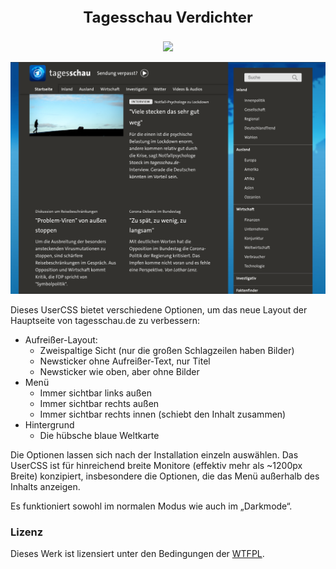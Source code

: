 <style>
  #title {
    font-size: x-large;
    font-weight: bold;
  }
</style>

<p align="center" id="title">Tagesschau Verdichter</p>

<p align="center">
  <a href="https://raw.githubusercontent.com/flyx/tagesschau-verdichter/neckar/tagesschau-verdichter.user.css"><img src="https://img.shields.io/badge/Install%20directly%20with-Stylus-285959.svg"></a>
</p>

![](screenshot.png)

Dieses UserCSS bietet verschiedene Optionen, um das neue Layout der Hauptseite von tagesschau.de zu verbessern:

 * Aufreißer-Layout:
   - Zweispaltige Sicht (nur die großen Schlagzeilen haben Bilder)
   - Newsticker ohne Aufreißer-Text, nur Titel
   - Newsticker wie oben, aber ohne Bilder
 * Menü
   - Immer sichtbar links außen
   - Immer sichtbar rechts außen
   - Immer sichtbar rechts innen (schiebt den Inhalt zusammen)
 * Hintergrund
   - Die hübsche blaue Weltkarte

Die Optionen lassen sich nach der Installation einzeln auswählen.
Das UserCSS ist für hinreichend breite Monitore (effektiv mehr als ~1200px Breite) konzipiert, insbesondere die Optionen, die das Menü außerhalb des Inhalts anzeigen.

Es funktioniert sowohl im normalen Modus wie auch im „Darkmode“.

### Lizenz

Dieses Werk ist lizensiert unter den Bedingungen der [WTFPL](/copying.txt).

